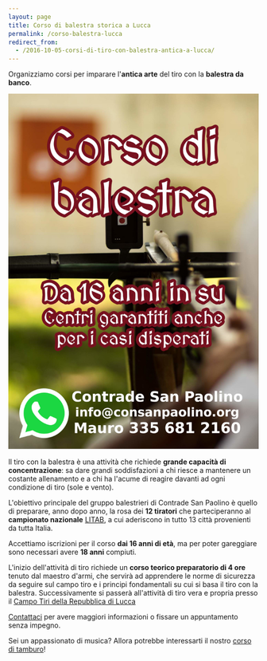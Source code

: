 ```yaml
---
layout: page
title: Corso di balestra storica a Lucca
permalink: /corso-balestra-lucca
redirect_from:
  - /2016-10-05-corsi-di-tiro-con-balestra-antica-a-lucca/
---
```


Organizziamo corsi per imparare l'**antica arte** del tiro con la **balestra da
banco**.

![volantino corso balestra Lucca](/assets/images/2018/corsi/corsi-balestra.jpg)

Il tiro con la balestra è una attività che richiede **grande capacità di
concentrazione**: sa dare grandi soddisfazioni a chi riesce a mantenere un
costante allenamento e a chi ha l'acume di reagire davanti ad ogni condizione di
tiro (sole e vento).

L'obiettivo principale del gruppo balestrieri di Contrade San Paolino è quello
di preparare, anno dopo anno, la rosa dei **12 tiratori** che parteciperanno al
**campionato nazionale** [LITAB](http://www.litab.net/), a cui aderiscono in
tutto 13 città provenienti da tutta Italia.

Accettiamo iscrizioni per il corso **dai 16 anni di età**, ma per poter
gareggiare sono necessari avere **18 anni** compiuti.

L'inizio dell'attività di tiro richiede un **corso teorico preparatorio di 4
ore** tenuto dal maestro d'armi, che servirà ad apprendere le norme di sicurezza
da seguire sul campo tiro e i principi fondamentali su cui si basa il tiro con
la balestra. Successivamente si passerà all'attività di tiro vera e propria
presso il [Campo Tiri della Repubblica di Lucca](https://goo.gl/maps/swrB4cqWqA52)

[Contattaci](/contatti) per avere maggiori informazioni o fissare un appuntamento
senza impegno.

Sei un appassionato di musica? Allora potrebbe interessarti il nostro [corso di
tamburo](/corso-tamburo-lucca)!
